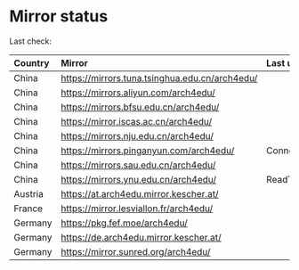 <script src="./time.js"></script>
# Mirror status
Last check: <script type="text/javascript">localize(1677270107.6967595);</script>

|Country|Mirror|Last update|
|:------|:-----|:----------|
|China|https://mirrors.tuna.tsinghua.edu.cn/arch4edu/|<script type="text/javascript">localize(1677220582);</script>|
|China|https://mirrors.aliyun.com/arch4edu/|<script type="text/javascript">localize(1677177524);</script>|
|China|https://mirrors.bfsu.edu.cn/arch4edu/|<script type="text/javascript">localize(1677220582);</script>|
|China|https://mirror.iscas.ac.cn/arch4edu/|<script type="text/javascript">localize(1677263652);</script>|
|China|https://mirrors.nju.edu.cn/arch4edu/|<script type="text/javascript">localize(1677220582);</script>|
|China|https://mirrors.pinganyun.com/arch4edu/|ConnectionError|
|China|https://mirrors.sau.edu.cn/arch4edu/|<script type="text/javascript">localize(1673850842);</script>|
|China|https://mirrors.ynu.edu.cn/arch4edu/|ReadTimeout|
|Austria|https://at.arch4edu.mirror.kescher.at/|<script type="text/javascript">localize(1677220582);</script>|
|France|https://mirror.lesviallon.fr/arch4edu/|<script type="text/javascript">localize(1677220582);</script>|
|Germany|https://pkg.fef.moe/arch4edu/|<script type="text/javascript">localize(1677220582);</script>|
|Germany|https://de.arch4edu.mirror.kescher.at/|<script type="text/javascript">localize(1677220582);</script>|
|Germany|https://mirror.sunred.org/arch4edu/|<script type="text/javascript">localize(1677220582);</script>|

<script src="./tablefilter/tablefilter.js"></script>
<script src="./table.js"></script>